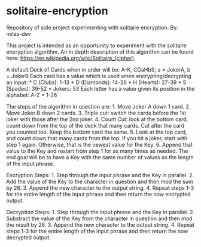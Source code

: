 # solitaire-encryption
Repository of side project experimenting with solitaire encryption.
By: miles-dev

This project is intended as an opportunity to experiment with the solitaire encryption algorithm.
An in depth description of this algorithm can be found here: https://en.wikipedia.org/wiki/Solitaire_(cipher).

A default Deck of Cards when in order will be: A-K, CDaHbS; a = JokerA, b = JokerB
 Each card has a value which is used when encrypting/decrypting an input:
 	* C (Clubs): 1-13
 	* D (Diamonds): 14-26
 	* H (Hearts): 27-39
 	* S (Spades): 39-52
 	* Jokers: 53
 Each letter has a value given its position in the alphabet: A-Z = 1-26 

The steps of the algorithm in question are:
	1. Move Joker A down 1 card.
	2. Move Joker B down 2 cards.
	3. Triple cut: switch the cards before the 1st joker with those after the 2nd joker.
	4. Count Cut: look at the bottom card, count down from the top of the deck that many cards. 
		Cut after the card you counted too. Keep the bottom card the same.
	5. Look at the top card, and count down that many cards from the top. If you hit a joker, 
		start with step 1 again. Otherwise, that is the newest value for the Key.
	6. Append that value to the Key and restart from step 1 for as many times as needed.
The end goal will be to have a Key with the same number of values as the length of the input phrase.

Encryption Steps:
	1. Step through the input phrase and the Key in parallel.
	2. Add the value of the Key to the character in question and then mod the sum by 26.
	3. Append the new character to the output string.
	4. Repeat steps 1-3 for the entire length of the input phrase and then return the now encrypted output.
	
Decryption Steps:
	1. Step through the input phrase and the Key in parallel.
	2. Substract the value of the Key from the character in question and then mod the result by 26.
	3. Append the new character to the output string.
	4. Repeat steps 1-3 for the entire length of the input phrase and then return the now decrypted output.